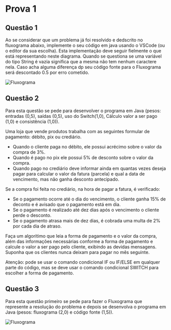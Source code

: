 # Prova 1

## Questão 1

Ao se considerar que um problema já foi resolvido e dedscrito no fluxograma abaixo, implemente o seu código em java usando o VSCode (ou o editor da sua escolha). Esta implementação deve seguir fielmente o que está representando neste diagrama. Quando se questiona se uma variável do tipo String é vazia significa que a mesma não tem nenhum caractere nela. Caso acha alguma diferença dp seu código fonte para o Fluxograma será descontado 0.5 por erro cometido.

![Fluxograma](https://github.com/guillermorodrigues276/Java/blob/main/Prova%2021-09-2022/Arquivos%20Secund%C3%A1rios/questao1.png)

## Questão 2

Para esta questão se pede para desenvolver o programa em Java (pesos: entradas (0,5), saídas (0,5), uso do Switch(1,0), Cálculo valor a ser pago (1,0) e consistência (1,0)).

Uma loja que vende produtos trabalha com as seguintes formular de pagamento: débito, pix ou crediário.
  * Quando o cliente paga no débito, ele possui acrécimo sobre o valor da compra de 3%.
  * Quando é pago no pix ele possui 5% de desconto sobre o valor da compra.
  * Quando pago no crediário deve informar ainda em quantas vezes deseja pagar para calcular o valor da fatura (parcela) e qual a data de vencimento, mas não ganha desconto antecipado.

Se a compra foi feita no crediário, na hora de pagar a fatura, é verificado:
  * Se o pagamento ocorre até o dia do vencimento, o cliente ganha 15% de deconto e é avisado que o pagamento está em dia.
  * Se o pagamento é realizado até dez dias após o vencimento o cliente perde o desconto.
  * Se o pagamento atrasa mais de dez dias, é cobrada uma multa de 2% por cada dia de atraso.

Faça um algoritimo que leia a forma de pagamento e o valor da compra, além das informações necessárias conforme a forma de pagamento e calcule o valor a ser pago pelo cliente, exibindo as devidas mensagens.
Suponha que os clientes nunca deixam para pagar no mês seguinte.

Atenção: pode se usar o comando condicional IF ou IF/ELSE em qualquer parte do código, mas se deve usar o comando condicional SWITCH para escolher a forma de pagamento.

## Questão 3

Para esta questão primeiro se pede para fazer o Fluxograma que represente a resolução do problema e depois se desenvolva o programa em Java (pesos: fluxograma (2,0) e código fonte (1,5)).

![Fluxograma](https://github.com/guillermorodrigues276/Java/blob/main/Prova%2021-09-2022/Arquivos%20Secund%C3%A1rios/questao3.png)
